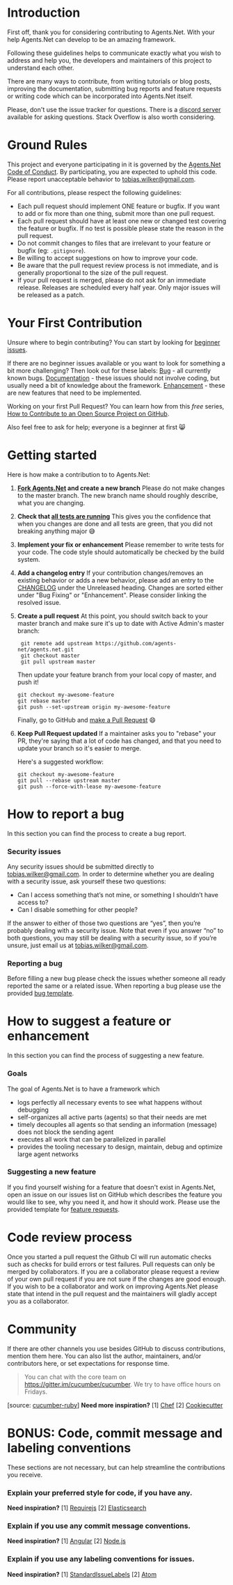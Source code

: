 # Introduction

First off, thank you for considering contributing to Agents.Net. With your help Agents.Net can develop to be an amazing framework.

Following these guidelines helps to communicate exactly what you wish to address and help you, the developers and maintainers of this project to understand each other.

There are many ways to contribute, from writing tutorials or blog posts, improving the documentation, submitting bug reports and feature requests or writing code which can be incorporated into Agents.Net itself.

Please, don't use the issue tracker for questions. There is a [discord server][discord-link] available for asking questions. Stack Overflow is also worth considering.

# Ground Rules

This project and everyone participating in it is governed by the [Agents.Net Code of Conduct](CODE_OF_CONDUCT.md). By participating, you are expected to uphold this code. Please report unacceptable behavior to [tobias.wilker@gmail.com](mailto:tobias.wilker@gmail.com).

For all contributions, please respect the following guidelines:

-   Each pull request should implement ONE feature or bugfix. If you want to add or fix more than one thing, submit more than one pull request.
- Each pull request should have at least one new or changed test covering the feature or bugfix. If no test is possible please state the reason in the pull request.
-   Do not commit changes to files that are irrelevant to your feature or bugfix (eg:  `.gitignore`).
-   Be willing to accept suggestions on how to improve your code.
-   Be aware that the pull request review process is not immediate, and is generally proportional to the size of the pull request.
-   If your pull request is merged, please do not ask for an immediate release. Releases are scheduled every half year. Only major issues will be released as a patch.

# Your First Contribution
Unsure where to begin contributing? You can start by looking for [beginner issues][beginner-issues].

If there are no beginner issues available or you want to look for something a bit more challenging? Then look out for these labels:
[Bug][bug-issues] - all currently known bugs.
[Documentation][documentation-issues] - these issues should not involve coding, but usually need a bit of knowledge about the framework.
[Enhancement][enhancement-issues] - these are new features that need to be implemented.

Working on your first Pull Request? You can learn how from this *free* series, [How to Contribute to an Open Source Project on GitHub](https://egghead.io/series/how-to-contribute-to-an-open-source-project-on-github).

Also feel free to ask for help; everyone is a beginner at first :smile_cat:

# Getting started
Here is how make a contribution to to Agents.Net:
1. **[Fork Agents.Net][fork-manual] and create a new branch**
Please do not make changes to the master branch. The new branch name should roughly describe, what you are changing.
2. **Check that [all tests are running][run-tests]**
This gives you the confidence that when you changes are done and all tests are green, that you did not breaking anything major :sweat_smile:
3. **Implement your fix or enhancement**
Please remember to write tests for your code. The code style should automatically be checked by the build system.
4. **Add a changelog entry**
If your contribution changes/removes an existing behavior or adds a new behavior, please add an entry to the [CHANGELOG](../CHANGELOG.md) under the Unreleased heading. Changes are sorted either under "Bug Fixing" or "Enhancement". Please consider linking the resolved issue.
5. **Create a pull request**
At this point, you should switch back to your master branch and make sure it's up to date with Active Admin's master branch:
        
        git remote add upstream https://github.com/agents-net/agents.net.git
        git checkout master
        git pull upstream master

   Then update your feature branch from your local copy of master, and push it!

       git checkout my-awesome-feature
       git rebase master
       git push --set-upstream origin my-awesome-feature

   Finally, go to GitHub and  [make a Pull Request](https://help.github.com/articles/creating-a-pull-request)  :smile:
6. **Keep Pull Request updated**
If a maintainer asks you to "rebase" your PR, they're saying that a lot of code has changed, and that you need to update your branch so it's easier to merge.

   Here's a suggested workflow:

       git checkout my-awesome-feature
       git pull --rebase upstream master
       git push --force-with-lease my-awesome-feature

# How to report a bug
In this section you can find the process to create a bug report.

### Security issues
Any security issues should be submitted directly to [tobias.wilker@gmail.com](mailto:tobias.wilker@gmail.com).
In order to determine whether you are dealing with a security issue, ask yourself these two questions:

-   Can I access something that’s not mine, or something I shouldn’t have access to?
-   Can I disable something for other people?

If the answer to either of those two questions are “yes”, then you’re probably dealing with a security issue. Note that even if you answer “no” to both questions, you may still be dealing with a security issue, so if you’re unsure, just email us at [tobias.wilker@gmail.com](mailto:tobias.wilker@gmail.com).

### Reporting a bug
Before filling a new bug please check the issues whether someone all ready reported the same or a related issue.
When reporting a bug please use the provided [bug template][bug-template].

# How to suggest a feature or enhancement
In this section you can find the process of suggesting a new feature.

### Goals
The goal of Agents.Net is to have a framework which

-   logs perfectly all necessary events to see what happens without debugging
-   self-organizes all active parts (agents) so that their needs are met
-   timely decouples all agents so that sending an information (message) does not block the sending agent
-   executes all work that can be parallelized in parallel
- provides the tooling necessary to design, maintain, debug and optimize large agent networks

### Suggesting a new feature

If you find yourself wishing for a feature that doesn't exist in Agents.Net, open an issue on our issues list on GitHub which describes the feature you would like to see, why you need it, and how it should work. Please use the provided template for [feature requests][feature-template].

# Code review process

Once you started a pull request the Github CI will run automatic checks such as checks for build errors or test failures. Pull requests can only be merged by collaborators. If you are a collaborator please request a review of your own pull request if you are not sure if the changes are good enough. If you wish to be a collaborator and work on improving Agents.Net please state that intend in the pull request and the maintainers will gladly accept you as a collaborator.

# Community
If there are other channels you use besides GitHub to discuss contributions, mention them here. You can also list the author, maintainers, and/or contributors here, or set expectations for response time.

> You can chat with the core team on https://gitter.im/cucumber/cucumber. We try to have office hours on Fridays.

[source: [cucumber-ruby](https://github.com/cucumber/cucumber-ruby/blob/master/CONTRIBUTING.md#talking-with-other-devs)] **Need more inspiration?**
 [1] [Chef](https://github.com/chef/chef/blob/master/CONTRIBUTING.md#-developer-office-hours) [2] [Cookiecutter](https://github.com/audreyr/cookiecutter#community)

# BONUS: Code, commit message and labeling conventions
These sections are not necessary, but can help streamline the contributions you receive.

### Explain your preferred style for code, if you have any.

**Need inspiration?** [1] [Requirejs](http://requirejs.org/docs/contributing.html#codestyle) [2] [Elasticsearch](https://github.com/elastic/elasticsearch/blob/master/CONTRIBUTING.md#contributing-to-the-elasticsearch-codebase)

### Explain if you use any commit message conventions.

**Need inspiration?** [1] [Angular](https://github.com/angular/material/blob/master/.github/CONTRIBUTING.md#submit) [2] [Node.js](https://github.com/nodejs/node/blob/master/CONTRIBUTING.md#step-3-commit)

### Explain if you use any labeling conventions for issues.

**Need inspiration?** [1] [StandardIssueLabels](https://github.com/wagenet/StandardIssueLabels#standardissuelabels) [2] [Atom](https://github.com/atom/atom/blob/master/CONTRIBUTING.md#issue-and-pull-request-labels)

[discord-link]:https://discord.gg/gn3dqG4
[beginner-issues]:https://github.com/agents-net/agents.net/labels/good%20first%20issue
[bug-issues]:https://github.com/agents-net/agents.net/labels/bug
[documentation-issues]:https://github.com/agents-net/agents.net/labels/documentation
[enhancement-issues]:https://github.com/agents-net/agents.net/labels/enhancement
[fork-manual]:https://help.github.com/articles/fork-a-repo
[run-tests]:https://github.com/agents-net/agents.net#run-tests
[bug-template]:https://github.com/agents-net/agents.net/issues/new?assignees=&labels=bug&template=bug_report.md&title=
[feature-template]:https://github.com/agents-net/agents.net/issues/new?assignees=&labels=enhancement&template=feature_request.md&title=
<!--stackedit_data:
eyJoaXN0b3J5IjpbLTgxNDM5NTk3OSwtMTcyNzQzOTE5NywtMT
M0Mzc2ODk2OCwtNzg5NDY4OTQwLDEzNzYwNzkwMTQsLTE5NTQy
MDIwNjEsLTM3NTg4NTIwMiwtMjEzNTQyODMxLC0xNTc5ODA0ND
UsNTY4MjAwNDQ1XX0=
-->